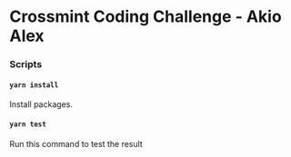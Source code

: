 # Crossmint Coding Challenge - Akio Alex


### Scripts

#### `yarn install`

Install packages.

#### `yarn test`

Run this command to test the result
